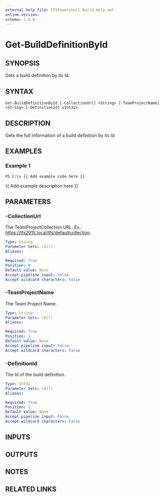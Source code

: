 ```yaml
---
external help file: TFSPowershell.Build.Help.xml
online version: 
schema: 2.0.0
---
```


# Get-BuildDefinitionById

## SYNOPSIS
Gets a build definition by its Id.

## SYNTAX

```
Get-BuildDefinitionById [-CollectionUrl] <String> [-TeamProjectName] <String> [-DefinitionId] <Int32>
```

## DESCRIPTION
Gets the full information of a build definition by its Id.

## EXAMPLES

### Example 1
```
PS C:\> {{ Add example code here }}
```

{{ Add example description here }}

## PARAMETERS

### -CollectionUrl
The TeamProjectCollection URL.
Ex.: https://tfs2015.local/tfs/defaultcollection.

```yaml
Type: String
Parameter Sets: (All)
Aliases: 

Required: True
Position: 0
Default value: None
Accept pipeline input: False
Accept wildcard characters: False
```

### -TeamProjectName
The Team Project Name.

```yaml
Type: String
Parameter Sets: (All)
Aliases: 

Required: True
Position: 1
Default value: None
Accept pipeline input: False
Accept wildcard characters: False
```

### -DefinitionId
The Id of the build definition.

```yaml
Type: Int32
Parameter Sets: (All)
Aliases: 

Required: True
Position: 2
Default value: None
Accept pipeline input: False
Accept wildcard characters: False
```

## INPUTS

## OUTPUTS

## NOTES

## RELATED LINKS

